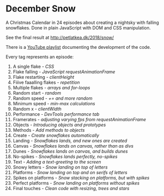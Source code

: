 # December Snow
A Christmas Calendar in 24 episodes about creating a nightsky with falling snowflakes. Done in plain JavaScript with DOM and CSS manipulation.

See the final result at http://petlatkea.dk/2018/snow/

There is a [YouTube playlist](https://www.youtube.com/watch?v=0J8mGe0nk1g&list=PL1FXcxClUqNIXhDvQIy0Y8Srs8Jh1wrYK) documenting the development of the code.

Every tag represents an episode:
1. A single flake - *CSS*
2. Flake falling - *JavaScript requestAnimationFrame*
3. Flake restarting - *clientHeight*
4. Fiiive faaalling flakes - *repetition*
5. Multiple flakes - *arrays and for-loops*
6. Random start - *random*
7. Random speed - *+= and more random*
8. Minimum speed - *min-max calculations*
9. Random x - *clientWidth*
10. Performance - *DevTools performance tab*
11. Framerates - *adjusting varying fps from requestAnimationFrame*
12. Objects - *Introducing objects and prototypes*
13. Methods - *Add methods to objects*
14. Create - *Create snowflakes automatically*
15. Landing - *Snowflakes lands, and new ones are created*
16. Canvas - *Snowflakes lands on canvas, rather than as divs*
17. Dunes - *Snowflakes lands on canvas, and builds dunes*
18. No-spikes - *Snowflakes lands perfectly, no-spikes*
19. Text - *Adding a text-greeting to the screen*
20. Snowy letters - *Snow landing on top of letters*
21. Platforms - *Snow landing on top and on serifs of letters*
22. Spikes on platforms - *Snow stacking on platforms, but with spikes*
23. Perfect platforms - *Snow landing on platforms without spikes*
24. Final touches - *Clean code with resizing, trees and stars*








